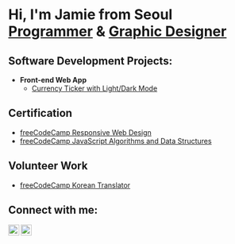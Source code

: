 <h1>Hi, I'm Jamie from Seoul <br/><a href="">Programmer</a> & <a href="">Graphic Designer</a>

<h2>Software Development Projects:</h2>

- <b>Front-end Web App</b>
  - [Currency Ticker with Light/Dark Mode](https://main--singular-salmiakki-a6c94d.netlify.app/)

<h2>Certification</h2>

- [freeCodeCamp Responsive Web Design](https://www.freecodecamp.org/certification/JamieKim/responsive-web-design)
- [freeCodeCamp JavaScript Algorithms and Data Structures](https://www.freecodecamp.org/certification/JamieKim/javascript-algorithms-and-data-structures)

<h2> Volunteer Work</h2>

- [freeCodeCamp Korean Translator](https://)

<h2>Connect with me:</h2>

[<img align="left" alt="JamieKim | Twitter" width="22px" src="https://cdn.jsdelivr.net/npm/simple-icons@v3/icons/twitter.svg" />][twitter]
[<img align="left" alt="JamieKim | LinkedIn" width="22px" src="https://cdn.jsdelivr.net/npm/simple-icons@v3/icons/linkedin.svg" />][linkedin]

[twitter]: https://twitter.com/jamiekimtech313
[linkedin]: https://www.linkedin.com/in/jamie-kim-6924ba251/
